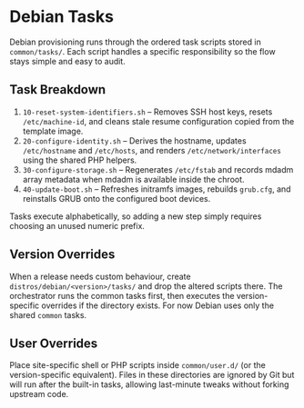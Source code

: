 # Debian Tasks

Debian provisioning runs through the ordered task scripts stored in
`common/tasks/`. Each script handles a specific responsibility so the flow stays
simple and easy to audit.

## Task Breakdown

1. `10-reset-system-identifiers.sh` – Removes SSH host keys, resets
   `/etc/machine-id`, and cleans stale resume configuration copied from the
   template image.
2. `20-configure-identity.sh` – Derives the hostname, updates `/etc/hostname`
   and `/etc/hosts`, and renders `/etc/network/interfaces` using the shared PHP
   helpers.
3. `30-configure-storage.sh` – Regenerates `/etc/fstab` and records mdadm array
   metadata when mdadm is available inside the chroot.
4. `40-update-boot.sh` – Refreshes initramfs images, rebuilds `grub.cfg`, and
   reinstalls GRUB onto the configured boot devices.

Tasks execute alphabetically, so adding a new step simply requires choosing an
unused numeric prefix.

## Version Overrides

When a release needs custom behaviour, create `distros/debian/<version>/tasks/`
and drop the altered scripts there. The orchestrator runs the common tasks
first, then executes the version-specific overrides if the directory exists.
For now Debian uses only the shared `common` tasks.

## User Overrides

Place site-specific shell or PHP scripts inside `common/user.d/` (or the
version-specific equivalent). Files in these directories are ignored by Git but
will run after the built-in tasks, allowing last-minute tweaks without forking
upstream code.
